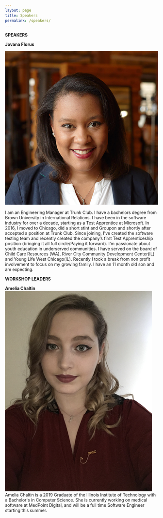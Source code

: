 ```yaml
---
layout: page
title: Speakers
permalink: /speakers/
---
```

**SPEAKERS**  

**Jovana Florus**

![](/assets/florus.jpg)

I am an Engineering Manager at Trunk Club. I have a bachelors degree from Brown University in International Relations. I have been in the software industry for over a decade, starting as a Test  Apprentice at Microsoft.  In 2016, I moved to Chicago,  did a short stint and Groupon and shortly after accepted a position at Trunk Club. Since joining, I've created the software testing team and recently created the company’s first Test Apprenticeship position (bringing it all full circle/Paying it forward). I'm passionate about youth education in underserved communities. I have served on the board of Child Care Resources (WA), River City Community Development Center(IL) and Young Life West Chicago(IL). Recently I took a break from non profit involvement to focus on my growing family. I have an 11 month old son and am expecting.

**WORKSHOP LEADERS**  

**Amelia Chaltin**
![](/assets/amelia.png)
Amelia Chaltin is a 2019 Graduate of the Illinois Institute of Technology with a Bachelor's in Computer Science. She is currently working on medical software at MedPoint Digital, and will be a full time Software Engineer starting this summer.
